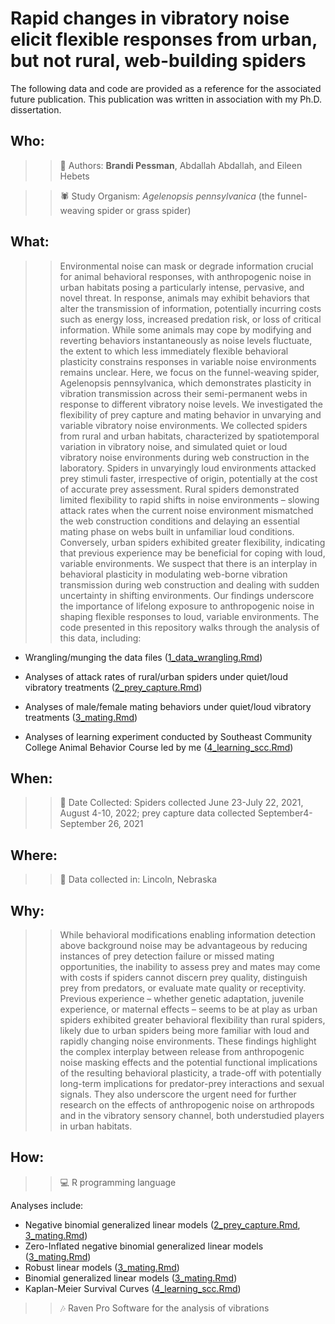 # Rapid changes in vibratory noise elicit flexible responses from urban, but not rural, web-building spiders

The following data and code are provided as a reference for the associated future publication. This publication was written in association with my Ph.D. dissertation.

## Who:

> > 👩 Authors: **Brandi Pessman**, Abdallah Abdallah, and Eileen Hebets

> > 🕷️ S️tudy Organism: *Agelenopsis pennsylvanica* (the funnel-weaving spider or grass spider)

## What:

> > Environmental noise can mask or degrade information crucial for animal behavioral responses, with anthropogenic noise in urban habitats posing a particularly intense, pervasive, and novel threat. In response, animals may exhibit behaviors that alter the transmission of information, potentially incurring costs such as energy loss, increased predation risk, or loss of critical information. While some animals may cope by modifying and reverting behaviors instantaneously as noise levels fluctuate, the extent to which less immediately flexible behavioral plasticity constrains responses in variable noise environments remains unclear. Here, we focus on the funnel-weaving spider, Agelenopsis pennsylvanica, which demonstrates plasticity in vibration transmission across their semi-permanent webs in response to different vibratory noise levels. We investigated the flexibility of prey capture and mating behavior in unvarying and variable vibratory noise environments. We collected spiders from rural and urban habitats, characterized by spatiotemporal variation in vibratory noise, and simulated quiet or loud vibratory noise environments during web construction in the laboratory. Spiders in unvaryingly loud environments attacked prey stimuli faster, irrespective of origin, potentially at the cost of accurate prey assessment. Rural spiders demonstrated limited flexibility to rapid shifts in noise environments – slowing attack rates when the current noise environment mismatched the web construction conditions and delaying an essential mating phase on webs built in unfamiliar loud conditions. Conversely, urban spiders exhibited greater flexibility, indicating that previous experience may be beneficial for coping with loud, variable environments. We suspect that there is an interplay in behavioral plasticity in modulating web-borne vibration transmission during web construction and dealing with sudden uncertainty in shifting environments. Our findings underscore the importance of lifelong exposure to anthropogenic noise in shaping flexible responses to loud, variable environments. 
The code presented in this repository walks through the analysis of this data, including:

-   Wrangling/munging the data files ([1_data_wrangling.Rmd](./1_data_wrangling.Rmd))

-   Analyses of attack rates of rural/urban spiders under quiet/loud vibratory treatments ([2_prey_capture.Rmd](./2_prey_capture.Rmd))

-   Analyses of male/female mating behaviors under quiet/loud vibratory treatments ([3_mating.Rmd](./3_mating.Rmd))

-   Analyses of learning experiment conducted by Southeast Community College Animal Behavior Course led by me ([4_learning_scc.Rmd](./4_learning_scc.Rmd))

## When:

> > 📓 Date Collected: Spiders collected June 23-July 22, 2021, August 4-10, 2022; prey capture data collected September4-September 26, 2021

## Where:

> > 📓 Data collected in: Lincoln, Nebraska


## Why:

> > While behavioral modifications enabling information detection above background noise may be advantageous by reducing instances of prey detection failure or missed mating opportunities, the inability to assess prey and mates may come with costs if spiders cannot discern prey quality, distinguish prey from predators, or evaluate mate quality or receptivity. Previous experience – whether genetic adaptation, juvenile experience, or maternal effects – seems to be at play as urban spiders exhibited greater behavioral flexibility than rural spiders, likely due to urban spiders being more familiar with loud and rapidly changing noise environments. These findings highlight the complex interplay between release from anthropogenic noise masking effects and the potential functional implications of the resulting behavioral plasticity, a trade-off with potentially long-term implications for predator-prey interactions and sexual signals. They also underscore the urgent need for further research on the effects of anthropogenic noise on arthropods and in the vibratory sensory channel, both understudied players in urban habitats.

## How:

> > 💻 R programming language

Analyses include:

-   Negative binomial generalized linear models ([2_prey_capture.Rmd](./2_prey_capture.Rmd), [3_mating.Rmd](./3_mating.Rmd))
-   Zero-Inflated negative binomial generalized linear models ([3_mating.Rmd](./3_mating.Rmd))
-   Robust linear models ([3_mating.Rmd](./3_mating.Rmd))
-   Binomial generalized linear models ([3_mating.Rmd](./3_mating.Rmd))
-   Kaplan-Meier Survival Curves ([4_learning_scc.Rmd](./4_learning_scc.Rmd))


> > 🎶️ Raven Pro Software for the analysis of vibrations
